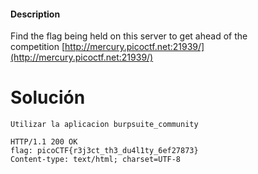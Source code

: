
#### Description

Find the flag being held on this server to get ahead of the competition [http://mercury.picoctf.net:21939/](http://mercury.picoctf.net:21939/)

# Solución

 

```
Utilizar la aplicacion burpsuite_community

HTTP/1.1 200 OK
flag: picoCTF{r3j3ct_th3_du4l1ty_6ef27873}
Content-type: text/html; charset=UTF-8


```